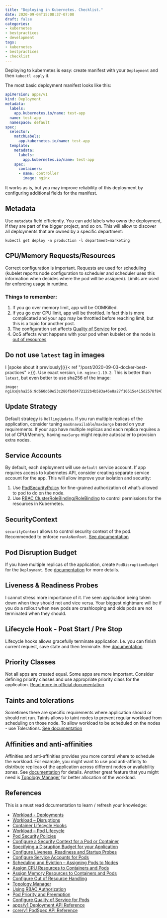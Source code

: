 ```yaml
---
title: "Deploying in Kubernetes. Checklist."
date: 2020-09-04T15:08:37-07:00
draft: false
categories:
- kubernetes
- bestpractices
- development
tags:
- kubernetes
- bestpractices
- checklist
---
```


Deploying to kubernetes is easy: create manifest with your `Deployment` and then `kubectl apply` it.

The most basic deployment manifest looks like this:

```yaml
apiVersion: apps/v1
kind: Deployment
metadata:
  labels:
    app.kubernetes.io/name: test-app
  name: test-app
  namespace: default
spec:
  selector:
    matchLabels:
      app.kubernetes.io/name: test-app
  template:
    metadata:
      labels:
        app.kubernetes.io/name: test-app
    spec:
      containers:
      - name: controller
        image: nginx
```

It works as is, but you may improve reliability of this deployment by configuring additional fields for the manifest.

## Metadata
Use `metadata` field efficiently. You can add labels who owns the deployment, if they are part of the bigger project, and so on.
This will allow to discover all deployments that are owned by a specific department:

```
kubectl get deploy -n production -l department=marketing
```

## CPU/Memory Requests/Resources
Correct configuration is important. Requests are used for scheduling (kubelet reports node configuration to scheduler and scheduler uses this information when decides where the pod will be assigned). Limits are used for enforcing usage in runtime.

### Things to remember:
1. If you go over memory limit, app will be OOMKilled.
2. If you go over CPU limit, app will be throttled. In fact this is more complicated and your app may be throttled before reaching limit, but this is a topic for another post.
3. The configuration set affects [Quality of Service][qos] for pod.
4. QoS affects what happens with your pod when kubelet on the node is [out of resources][outofresources]

## Do not use `latest` tag in images
I [spoke about it previously]({{< ref "/post/2020-09-03-docker-best-practices" >}}). Use exact version, i.e. `nginx:1.19.2`. This is better than `latest`, but even better to use sha256 of the image: 

```
image: nginx@sha256:9d660d69e53c286fbdd472122b4b583a46e8a27f10515e415d2578f8478b9aad
```

## Update Strategy

Default strategy is `RollingUpdate`. If you run multiple replicas of the application, consider tuning `maxUnavailable`/`maxSurge` based on your requirements.
If your app have multiple replicas and each replica requires a lot of CPU/Memory, having `maxSurge` might require autoscaler to provision extra nodes.

## Service Accounts
By default, each deployment will use `default` service account. If app requires access to kubernetes API, consider creating separate service account for the app. This will allow improve your isolation and security:
1. Use [PodSecurityPolicy][psp] for fine-grained authorization of what’s allowed to pod to do on the node. 
2. Use [RBAC ClusterRoleBinding/RoleBinding][rbac] to control permissions for the resources in Kubernetes.

## SecurityContext
`securityContext` allows to control security context of the pod. Recommended to enforce `runAsNonRoot`. [See documentation][securitycontext]

## Pod Disruption Budget
If you have multiple replicas of the application, create `PodDisruptionBudget` for the `Deployment`. See [documentation][pdb] for more details.

## Liveness & Readiness Probes
I cannot stress more importance of it. I’ve seen application being taken down when they should not and vice versa. Your biggest nightmare will be if you do a rollout when new pods are crashlooping and olds pods are not terminated when they should. 

## Lifecycle Hook - Post Start / Pre Stop
Lifecycle hooks allows gracefully terminate application. I.e. you can finish current request, save state and then terminate. See [documentation][lifecyclehooks]

## Priority Classes
Not all apps are created equal. Some apps are more important. Consider defining priority classes and use appropriate priority class for the application. [Read more in official documentation][ppp]

## Taints and tolerations
Sometimes there are specific requirements where application should or should not run.
Taints allows to taint nodes to prevent regular workload from scheduling on those node. To allow workload to be scheduled on the nodes - use Tolerations.
[See documentation][taintstolerations]

## Affinities and anti-affinities
Affinities and anti-affinities provides you more control where to schedule the workload. For example, you might want to use pod anti-affinity to distribute replicas of the application across different nodes or availability zones. See [documentation][scheduling] for details.
Another great feature that you might need is [Topology Manager][topology] for better allocation of the workload.

## References
This is a must read documentation to learn / refresh your knowledge: 

* [Workload - Deployments](https://kubernetes.io/docs/concepts/workloads/controllers/deployment/)
* [Workload – Disruptions](https://kubernetes.io/docs/concepts/workloads/pods/disruptions/)
* [Container Lifecycle Hooks][lifecyclehooks]
* [Workload – Pod Lifecycle][podlifecycle]
* [Pod Security Policies][psp]
* [Configure a Security Context for a Pod or Container][securitycontext]
* [Specifying a Disruption Budget for your Application][pdb]
* [Configure Liveness, Readiness and Startup Probes][liveness]
* [Configure Service Accounts for Pods][serviceaccount]
* [Scheduling and Eviction – Assigning Pods to Nodes][scheduling]
* [Assign CPU Resources to Containers and Pods][assign-cpu-resource]
* [Assign Memory Resources to Containers and Pods][assign-memory-resource]
* [Configure Out of Resource Handling][outofresources]
* [Topology Manager][topology]
* [Using RBAC Authorization][rbac]
* [Pod Priority and Preemption][ppp]
* [Configure Quality of Service for Pods][qos]
* [apps/v1 Deployment API Reference](https://kubernetes.io/docs/reference/generated/kubernetes-api/v1.18/#deployment-v1-apps)
* [core/v1 PodSpec API Reference](https://kubernetes.io/docs/reference/generated/kubernetes-api/v1.18/#podspec-v1-core)

[pdb]: <https://kubernetes.io/docs/tasks/run-application/configure-pdb/>
[ppp]: <https://kubernetes.io/docs/concepts/configuration/pod-priority-preemption/> (Pod Priority and Preemption)
[podlifecycle]: <https://kubernetes.io/docs/concepts/workloads/pods/pod-lifecycle/>
[liveness]: <https://kubernetes.io/docs/tasks/configure-pod-container/configure-liveness-readiness-startup-probes/>
[lifecyclehooks]: <https://kubernetes.io/docs/concepts/containers/container-lifecycle-hooks/>
[taintstolerations]: <https://kubernetes.io/docs/concepts/scheduling-eviction/taint-and-toleration/>
[scheduling]: <https://kubernetes.io/docs/concepts/scheduling-eviction/assign-pod-node/>
[topology]: <https://kubernetes.io/docs/tasks/administer-cluster/topology-manager/>
[assign-memory-resource]: <https://kubernetes.io/docs/tasks/configure-pod-container/assign-memory-resource/>
[assign-cpu-resource]: <https://kubernetes.io/docs/tasks/configure-pod-container/assign-cpu-resource/>
[qos]: <https://kubernetes.io/docs/tasks/configure-pod-container/quality-service-pod/>
[outofresources]: <https://kubernetes.io/docs/tasks/administer-cluster/out-of-resource/#best-practices>
[securitycontext]: <https://kubernetes.io/docs/tasks/configure-pod-container/security-context/>
[serviceaccount]: <https://kubernetes.io/docs/tasks/configure-pod-container/configure-service-account/>
[psp]: <https://kubernetes.io/docs/concepts/policy/pod-security-policy/>
[rbac]: <https://kubernetes.io/docs/reference/access-authn-authz/rbac/>
